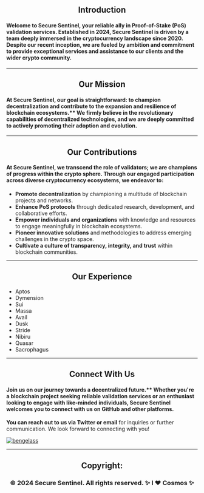 <h2 align="center">Introduction</h1>
<h4 align="left">Welcome to Secure Sentinel, your reliable ally in Proof-of-Stake (PoS) validation services. Established in 2024, Secure Sentinel is driven by a team deeply immersed in the cryptocurrency landscape since 2020. Despite our recent inception, we are fueled by ambition and commitment to provide exceptional services and assistance to our clients and the wider crypto community.</h4>

---

<h2 align="center">Our Mission</h1>
<h4 align="left">At Secure Sentinel, our goal is straightforward: to champion decentralization and contribute to the expansion and resilience of blockchain ecosystems.** We firmly believe in the revolutionary capabilities of decentralized technologies, and we are deeply committed to actively promoting their adoption and evolution.</h4>

---
<h2 align="center">Our Contributions</h2>
<h4 align="left"> At Secure Sentinel, we transcend the role of validators; we are champions of progress within the crypto sphere. Through our engaged participation across diverse cryptocurrency ecosystems, we endeavor to:</h4>
<ul>
  <li><strong>Promote decentralization</strong> by championing a multitude of blockchain projects and networks.</li>
  <li><strong>Enhance PoS protocols</strong> through dedicated research, development, and collaborative efforts.</li>
  <li><strong>Empower individuals and organizations</strong> with knowledge and resources to engage meaningfully in blockchain ecosystems.</li>
  <li><strong>Pioneer innovative solutions</strong> and methodologies to address emerging challenges in the crypto space.</li>
  <li><strong>Cultivate a culture of transparency, integrity, and trust</strong> within blockchain communities.</li>
</ul>

 
---

<h2 align="center">Our Experience</h3>
<ul>
  <li>Aptos</li>
  <li>Dymension</li>
  <li>Sui</li>
  <li>Massa</li>
  <li>Avail</li>
  <li>Dusk</li>
  <li>Stride</li>
  <li>Nibiru</li>
  <li>Quasar</li>
  <li>Sacrophagus</li>
</ul>



---
<h2 align="center">Connect With Us</h2>
<h4 align="left">Join us on our journey towards a decentralized future.** Whether you're a blockchain project seeking reliable validation services or an enthusiast looking to engage with like-minded individuals, Secure Sentinel welcomes you to connect with us on GitHub and other platforms.</h4>

**You can reach out to us via Twitter or email** for inquiries or further communication. We look forward to connecting with you!


<p align="left"> <a href="https://twitter.com/bengelass" target="blank"><img src="https://img.shields.io/twitter/follow/bengelass?logo=twitter&style=for-the-badge" alt="bengelass" /></a> </p>

---

<h2 align="center">Copyright:</h2>
<h3 align="center">© 2024 Secure Sentinel. All rights reserved. ✨ I ❤️ Cosmos ✨</h3>





